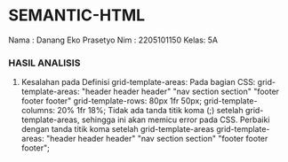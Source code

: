 # SEMANTIC-HTML
Nama : Danang Eko Prasetyo
Nim  : 2205101150
Kelas: 5A


### HASIL ANALISIS ###
1. Kesalahan pada Definisi grid-template-areas: Pada bagian CSS:
   grid-template-areas:
     "header header header"
     "nav section section"
     "footer footer footer"
     grid-template-rows: 80px 1fr 50px;
     grid-template-columns: 20% 1fr 18%;
   Tidak ada tanda titik koma (;) setelah grid-template-areas, sehingga ini akan memicu error pada CSS. Perbaiki dengan tanda titik koma setelah grid-template-areas
     grid-template-areas:
       "header header header"
     "nav section section"
     "footer footer footer";

